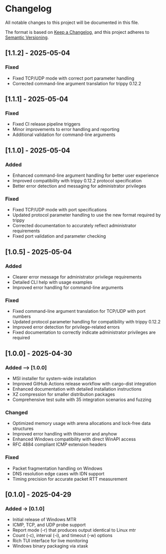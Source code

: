 # Changelog

All notable changes to this project will be documented in this file.

The format is based on [Keep a Changelog](https://keepachangelog.com/en/1.0.0/),
and this project adheres to [Semantic Versioning](https://semver.org/spec/v2.0.0.html).

## [1.1.2] - 2025-05-04

### Fixed
- Fixed TCP/UDP mode with correct port parameter handling
- Corrected command-line argument translation for trippy 0.12.2

## [1.1.1] - 2025-05-04

### Fixed
- Fixed CI release pipeline triggers
- Minor improvements to error handling and reporting
- Additional validation for command-line arguments

## [1.1.0] - 2025-05-04

### Added
- Enhanced command-line argument handling for better user experience
- Improved compatibility with trippy 0.12.2 protocol specification
- Better error detection and messaging for administrator privileges

### Fixed
- Fixed TCP/UDP mode with port specifications
- Updated protocol parameter handling to use the new format required by trippy
- Corrected documentation to accurately reflect administrator requirements
- Fixed port validation and parameter checking

## [1.0.5] - 2025-05-04

### Added
- Clearer error message for administrator privilege requirements
- Detailed CLI help with usage examples
- Improved error handling for command-line arguments

### Fixed
- Fixed command-line argument translation for TCP/UDP with port numbers
- Updated protocol parameter handling for compatibility with trippy 0.12.2
- Improved error detection for privilege-related errors
- Fixed documentation to correctly indicate administrator privileges are required

## [1.0.0] - 2025-04-30

### Added --> [1.0.0]

- MSI installer for system-wide installation
- Improved GitHub Actions release workflow with cargo-dist integration
- Enhanced documentation with detailed installation instructions
- XZ compression for smaller distribution packages
- Comprehensive test suite with 35 integration scenarios and fuzzing

### Changed

- Optimized memory usage with arena allocations and lock-free data structures
- Improved error handling with thiserror and anyhow
- Enhanced Windows compatibility with direct WinAPI access
- RFC 4884 compliant ICMP extension headers

### Fixed

- Packet fragmentation handling on Windows
- DNS resolution edge cases with IDN support
- Timing precision for accurate packet RTT measurement

## [0.1.0] - 2025-04-29

### Added -> [0.1.0]

- Initial release of Windows MTR
- ICMP, TCP, and UDP probe support
- Report mode (-r) that produces output identical to Linux mtr
- Count (-c), interval (-i), and timeout (-w) options
- Rich TUI interface for live monitoring
- Windows binary packaging via xtask
